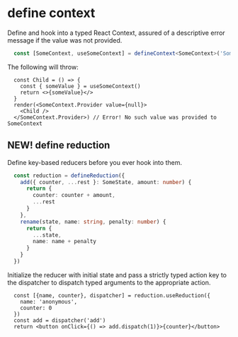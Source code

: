 # define context

Define and hook into a typed React Context, assured of a descriptive error message if the value was not provided.
```ts
  const [SomeContext, useSomeContext] = defineContext<SomeContext>('Some', 'such')
```

The following will throw:
```tsx
  const Child = () => {
    const { someValue } = useSomeContext()
    return <>{someValue}</>
  }
  render(<SomeContext.Provider value={null}>
    <Child />
  </SomeContext.Provider>) // Error! No such value was provided to SomeContext
```

## NEW! define reduction

Define key-based reducers before you ever hook into them.
```ts
  const reduction = defineReduction({
    add({ counter, ...rest }: SomeState, amount: number) {
      return {
        counter: counter + amount,
        ...rest
      }
    },
    rename(state, name: string, penalty: number) {
      return {
        ...state,
        name: name + penalty
      }
    }
  })
```

Initialize the reducer with initial state and pass a strictly typed action key to the dispatcher to dispatch typed arguments to the appropriate action.
```tsx
  const [{name, counter}, dispatcher] = reduction.useReduction({
    name: 'anonymous',
    counter: 0
  })
  const add = dispatcher('add')
  return <button onClick={() => add.dispatch(1)}>{counter}</button>
```
